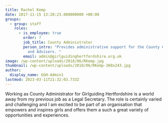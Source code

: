 ```yaml
---
title: Rachel Kemp
date: 2017-11-15 13:28:23.000000000 +00:00
groups:
  - group: staff
    roles:
      - is_employee: true
        order: 7
        job_title: County Administrator
        person_intro: "Provides administrative support for the County Commissioner, Team
          and Advisers. "
        email: admin@girlguidinghertfordshire.org.uk
image: /wp-content/uploads/2018/06/RKemp.jpg
thumbnail: /wp-content/uploads/2018/06/RKemp-360x243.jpg
author:
  display_name: GGH-Admin1
lastmod: 2023-03-11T21:32:03.733Z
---
```

Working as County Administrator for Girlguiding Hertfordshire is
    a world away from my previous job as a Legal Secretary. The role is certainly
    varied and challenging and I am excited to be part of an organisation that empowers
    and inspires girls and offers them a such a great variety of opportunities and
    experiences.
